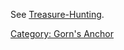 See [Treasure-Hunting](Treasure-Hunting "wikilink").

[Category: Gorn's Anchor](Category:_Gorn's_Anchor "wikilink")
